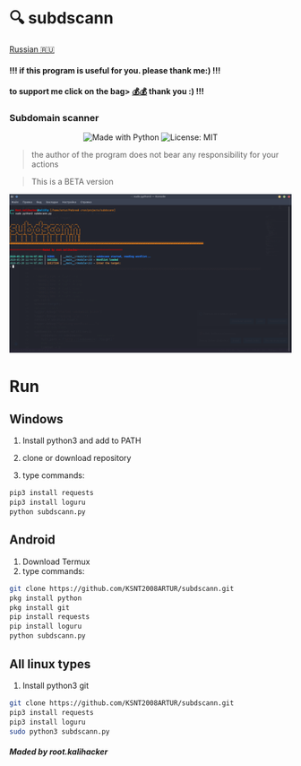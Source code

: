
#  🔍  subdscann
[ Russian 🇷🇺](readme-rus.md) 

#### !!! if this program is useful for you. please thank me:) !!!
#### to support me click on the bag> [💰💰](https://qiwi.com/p/79602864432) thank you :) !!!

###                   Subdomain scanner
<p align="center">
    <img alt="Made with Python" src="https://img.shields.io/badge/Made%20with-Python-%23FFD242?logo=python&logoColor=white"> 
    <img alt="License: MIT" src="https://img.shields.io/badge/License-MIT-yellow.svg" target="_blank" />

</p>

> the author of the program does not bear any responsibility for your actions

> This is a BETA version

![subdscann](https://github.com/KSNT2008ARTUR/subdscann/blob/master/subdscann_demo.png "subdscann")

#                            Run
## Windows

1. Install python3 and add to PATH

2. clone or download repository

3. type commands:
```cmd
pip3 install requests
pip3 install loguru
python subdscann.py
```

## Android
1. Download Termux
2. type commands:
``` bash
git clone https://github.com/KSNT2008ARTUR/subdscann.git
pkg install python
pkg install git
pip install requests
pip install loguru
python subdscann.py
```

## All linux types
1. Install python3 git
``` bash
git clone https://github.com/KSNT2008ARTUR/subdscann.git
pip3 install requests
pip3 install loguru
sudo python3 subdscann.py
```
##### Maded by root.kalihacker
